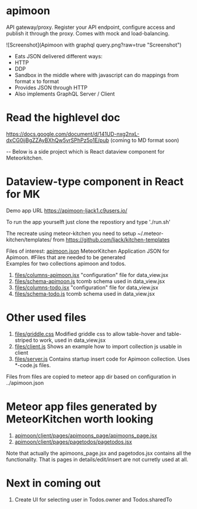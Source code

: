 # apimoon
API gateway/proxy. Register your API endpoint, configure access and publish it through the proxy. Comes with mock and load-balancing. 

![Screenshot](Apimoon with graphql query.png?raw=true "Screenshot")

- Eats JSON delivered different ways:
- HTTP
- DDP
- Sandbox in the middle where with javascript can do mappings from format x to format
- Provides JSON through HTTP
- Also implements GraphQL Server / Client


# Read the highlevel doc
 https://docs.google.com/document/d/141UD-nxg2nxL-dxCG0ijBgZZAyBXhQw5vrSPhPz5o1E/pub
 (coming to MD format soon)

--
Below is a side project which is React dataview component for Meteorkitchen. 

# Dataview-type component in React for MK
Demo app URL https://apimoon-ljack1.c9users.io/

To run the app yourselft just clone the repostiory and type './run.sh'

The recreate using meteor-kitchen you need to setup ~/.meteor-kitchen/templates/ from https://github.com/ljack/kitchen-templates

Files of interest:
[apimoon.json](apimoon.json)               MeteorKitchen Application JSON for Apimoon. 
#Files that are needed to be generated  
Examples for two collections apimoon and todos.

1. [files/columns-apimoon.jsx](files/columns-apimoon.jsx)  "configuration" file for data_view.jsx
2. [files/schema-apimoon.js](files/schema-apimoon.js)    tcomb schema used in data_view.jsx
3. [files/columns-todo.jsx](files/columns-todo.jsx)     "configuration" file for data_view.jsx
4. [files/schema-todo.js](files/schema-todo.js)       tcomb schema used in data_view.jsx

# Other used files
1. [files/griddle.css](files/griddle.css)          Modified griddle css to allow table-hover and table-striped to work, used in data_view.jsx
2. [files/client.js](files/client.js)            Shows an example how to import collection js usable in client
3. [files/server.js](files/server.js)            Contains startup insert code for Apimoon collection. Uses *-code.js files.

Files from files are copied to meteor app dir based on configuration in ../apimoon.json

# Meteor app files generated by MeteorKitchen worth looking
1. [apimoon/client/pages/apimoons_page/apimoons_page.jsx](apimoon/client/pages/apimoons_page/apimoons_page.jsx)
2. [apimoon/client/pages/pagetodos/pagetodos.jsx](apimoon/client/pages/pagetodos/pagetodos.jsx)

Note that actually the apimoons_page.jsx and pagetodos.jsx contains all the functionality. That is pages in details/edit/insert are not curretly used at all.

# Next in coming out
1. Create UI for selecting user in Todos.owner and Todos.sharedTo


